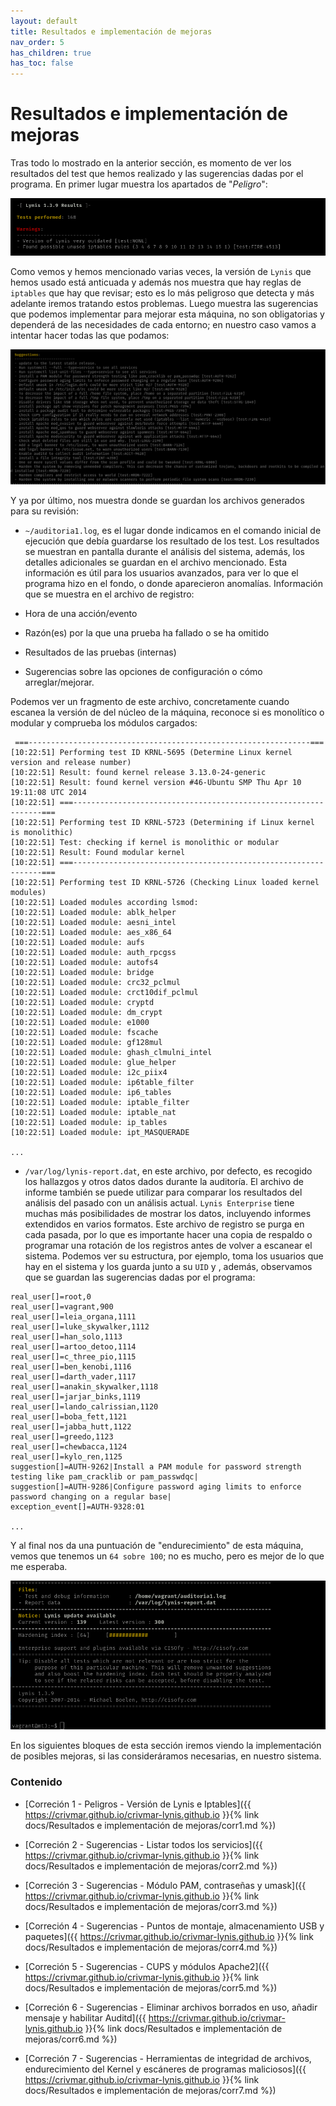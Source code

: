 ```yaml
---
layout: default
title: Resultados e implementación de mejoras
nav_order: 5
has_children: true
has_toc: false
---
```


# Resultados e implementación de mejoras

Tras todo lo mostrado en la anterior sección, es momento de ver los resultados del test que hemos realizado y las sugerencias dadas por el programa. En primer lugar muestra los apartados de "*Peligro*":

<img src="https://raw.githubusercontent.com/crivmar/crivmar-lynis.github.io/main/assets/images/24.png"/>

Como vemos y hemos mencionado varias veces, la versión de `Lynis` que hemos usado está anticuada y además nos muestra que hay reglas de `iptables` que hay que revisar; esto es lo más peligroso que detecta y más adelante iremos tratando estos problemas. Luego muestra las sugerencias que podemos implementar para mejorar esta máquina, no son obligatorias y dependerá de las necesidades de cada entorno; en nuestro caso vamos a intentar hacer todas las que podamos:

<img src="https://raw.githubusercontent.com/crivmar/crivmar-lynis.github.io/main/assets/images/25.png"/>


Y ya por último, nos muestra donde se guardan los archivos generados para su revisión:

- `~/auditoria1.log`, es el lugar donde indicamos en el comando inicial de ejecución que debía guardarse los resultado de los test. Los resultados se muestran en pantalla durante el análisis del sistema, además, los detalles adicionales se guardan en el archivo mencionado. Esta información es útil para los usuarios avanzados, para ver lo que el programa hizo en el fondo, o donde aparecieron anomalías. Información que se muestra en el archivo de registro:

- Hora de una acción/evento
    
- Razón(es) por la que una prueba ha fallado o se ha omitido
    
- Resultados de las pruebas (internas)
    
- Sugerencias sobre las opciones de configuración o cómo arreglar/mejorar.

Podemos ver un fragmento de este archivo, concretamente cuando escanea la versión de del núcleo de la máquina, reconoce si es monolítico o modular y comprueba los módulos cargados:

~~~
 ===---------------------------------------------------------------===
[10:22:51] Performing test ID KRNL-5695 (Determine Linux kernel version and release number)
[10:22:51] Result: found kernel release 3.13.0-24-generic
[10:22:51] Result: found kernel version #46-Ubuntu SMP Thu Apr 10 19:11:08 UTC 2014
[10:22:51] ===---------------------------------------------------------------===
[10:22:51] Performing test ID KRNL-5723 (Determining if Linux kernel is monolithic)
[10:22:51] Test: checking if kernel is monolithic or modular
[10:22:51] Result: Found modular kernel
[10:22:51] ===---------------------------------------------------------------===
[10:22:51] Performing test ID KRNL-5726 (Checking Linux loaded kernel modules)
[10:22:51] Loaded modules according lsmod:
[10:22:51] Loaded module: ablk_helper
[10:22:51] Loaded module: aesni_intel
[10:22:51] Loaded module: aes_x86_64
[10:22:51] Loaded module: aufs
[10:22:51] Loaded module: auth_rpcgss
[10:22:51] Loaded module: autofs4
[10:22:51] Loaded module: bridge
[10:22:51] Loaded module: crc32_pclmul
[10:22:51] Loaded module: crct10dif_pclmul
[10:22:51] Loaded module: cryptd
[10:22:51] Loaded module: dm_crypt
[10:22:51] Loaded module: e1000
[10:22:51] Loaded module: fscache
[10:22:51] Loaded module: gf128mul
[10:22:51] Loaded module: ghash_clmulni_intel
[10:22:51] Loaded module: glue_helper
[10:22:51] Loaded module: i2c_piix4
[10:22:51] Loaded module: ip6table_filter
[10:22:51] Loaded module: ip6_tables
[10:22:51] Loaded module: iptable_filter
[10:22:51] Loaded module: iptable_nat
[10:22:51] Loaded module: ip_tables
[10:22:51] Loaded module: ipt_MASQUERADE

...

~~~

- `/var/log/lynis-report.dat`, en este archivo, por defecto, es recogido los hallazgos y otros datos dados durante la auditoría. El archivo de informe también se puede utilizar para comparar los resultados del análisis del pasado con un análisis actual. `Lynis Enterprise` tiene muchas más posibilidades de mostrar los datos, incluyendo informes extendidos en varios formatos. Este archivo de registro se purga en cada pasada, por lo que es importante hacer una copia de respaldo o programar una rotación de los registros antes de volver a escanear el sistema.
Podemos ver su estructura, por ejemplo, toma los usuarios que hay en el sistema y los guarda junto a su `UID` y , además, observamos que se guardan las sugerencias dadas por el programa:

~~~
real_user[]=root,0
real_user[]=vagrant,900
real_user[]=leia_organa,1111
real_user[]=luke_skywalker,1112
real_user[]=han_solo,1113
real_user[]=artoo_detoo,1114
real_user[]=c_three_pio,1115
real_user[]=ben_kenobi,1116
real_user[]=darth_vader,1117
real_user[]=anakin_skywalker,1118
real_user[]=jarjar_binks,1119
real_user[]=lando_calrissian,1120
real_user[]=boba_fett,1121
real_user[]=jabba_hutt,1122
real_user[]=greedo,1123
real_user[]=chewbacca,1124
real_user[]=kylo_ren,1125
suggestion[]=AUTH-9262|Install a PAM module for password strength testing like pam_cracklib or pam_passwdqc|
suggestion[]=AUTH-9286|Configure password aging limits to enforce password changing on a regular base|
exception_event[]=AUTH-9328:01

...
~~~

Y al final nos da una puntuación de "endurecimiento" de esta máquina, vemos que tenemos un `64 sobre 100`; no es mucho, pero es mejor de lo que me esperaba.

<img src="https://raw.githubusercontent.com/crivmar/crivmar-lynis.github.io/main/assets/images/26.png"/>

En los siguientes bloques de esta sección iremos viendo la implementación de posibles mejoras, si las consideráramos necesarias, en nuestro sistema.


### Contenido

- [Correción 1 - Peligros - Versión de Lynis e Iptables]({{ https://crivmar.github.io/crivmar-lynis.github.io }}{% link docs/Resultados e implementación de mejoras/corr1.md %})

- [Correción 2 - Sugerencias - Listar todos los servicios]({{ https://crivmar.github.io/crivmar-lynis.github.io }}{% link docs/Resultados e implementación de mejoras/corr2.md %})

- [Correción 3 - Sugerencias - Módulo PAM, contraseñas y umask]({{ https://crivmar.github.io/crivmar-lynis.github.io }}{% link docs/Resultados e implementación de mejoras/corr3.md %})

- [Correción 4 - Sugerencias - Puntos de montaje, almacenamiento USB y paquetes]({{ https://crivmar.github.io/crivmar-lynis.github.io }}{% link docs/Resultados e implementación de mejoras/corr4.md %})

- [Correción 5 - Sugerencias - CUPS y módulos Apache2]({{ https://crivmar.github.io/crivmar-lynis.github.io }}{% link docs/Resultados e implementación de mejoras/corr5.md %})

- [Correción 6 - Sugerencias - Eliminar archivos borrados en uso, añadir mensaje y habilitar Auditd]({{ https://crivmar.github.io/crivmar-lynis.github.io }}{% link docs/Resultados e implementación de mejoras/corr6.md %})

- [Correción 7 - Sugerencias - Herramientas de integridad de archivos, endurecimiento del Kernel y escáneres de programas maliciosos]({{ https://crivmar.github.io/crivmar-lynis.github.io }}{% link docs/Resultados e implementación de mejoras/corr7.md %})